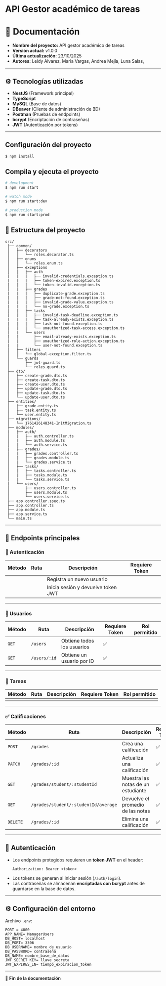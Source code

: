 <h1 align-text:"center">API Gestor académico de tareas</h1>


# 📘 Documentación

- **Nombre del proyecto:** API gestor académico de tareas 
- **Versión actual:** v1.0.0
- **Última actualización:** 23/10/2025  
- **Autores:** Leidy Alvarez, Maria Vargas, Andrea Mejía, Luna Salas, 

---

## ⚙️ Tecnologías utilizadas

- **NestJS** (Framework principal)
- **TypeScript**
- **MySQL** (Base de datos)
- **DBeaver** (Cliente de administración de BD)
- **Postman** (Pruebas de endpoints)
- **bcrypt** (Encriptación de contraseñas)
- **JWT** (Autenticación por tokens)

---

## Configuración del proyecto

```bash
$ npm install
```

## Compila y ejecuta el proyecto

```bash
# development
$ npm run start

# watch mode
$ npm run start:dev

# production mode
$ npm run start:prod
```

## 📂 Estructura del proyecto

```
src/
 ├── common/
 │   ├── decorators
 │   │   └── roles.decorator.ts
 │   ├── enums
 │   │   └── roles.enum.ts
 │   ├── exceptions
 │   |   ├── auth
 |   |   |   ├── invalid-credentials.exception.ts
 |   |   |   ├── token-expired.exception.ts
 |   |   |   └── token-invalid.exception.ts
 │   |   ├── grades
 |   |   |   ├── duplicate-grade.exception.ts
 |   |   |   ├── grade-not-found.exception.ts
 |   |   |   ├── invalid-grade-value.exception.ts
 |   |   |   └── no-grade.exception.ts
 │   |   ├── tasks
 |   |   |   ├── invalid-task-deadline.exception.ts
 |   |   |   ├── task-already-exists.exception.ts
 |   |   |   ├── task-not-found.exception.ts
 |   |   |   └── unauthorized-task-access.exception.ts
 │   |   └── users
 |   |       ├── email-already-exists.exception.ts
 |   |       ├── unauthorized-role-action.exception.ts
 |   |       └── user-not-found.exception.ts
 │   ├── filters
 │   │   └── global-exception.filter.ts
 │   └── guards
 │       ├── jwt-guard.ts
 │       └── roles.guard.ts
 ├── dto/
 │   ├── create-grade.dto.ts
 │   ├── create-task.dto.ts
 │   ├── create-user.dto.ts
 │   ├── update-grade.dto.ts
 │   ├── update-task.dto.ts
 │   └── update-user.dto.ts
 ├── entities/
 │   ├── grade.entity.ts
 │   ├── task.entity.ts
 │   └── user.entity.ts
 ├── migrations/
 │   └── 1761426148341-InitMigration.ts
 ├── modules/
 |   ├── auth/
 │   |   ├── auth.controller.ts
 │   |   ├── auth.module.ts
 │   |   └── auth.service.ts
 |   ├── grades/
 │   |   ├── grades.controller.ts
 │   |   ├── grades.module.ts
 │   |   └── grades.service.ts
 │   ├── tasks/
 │   |   ├── tasks.controller.ts
 │   |   ├── tasks.module.ts
 │   |   └── tasks.service.ts
 |   └── users/
 │       ├── users.controller.ts
 │       ├── users.module.ts
 │       └── users.service.ts
 ├── app.controller.spec.ts
 ├── app.controller.ts
 ├── app.module.ts
 ├── app.service.ts
 └── main.ts
```

---

## 🚀 Endpoints principales

### 🔐 Autenticación
| Método | Ruta | Descripción | Requiere Token |
|--------|-------|--------------|----------------|
|  |  | Registra un nuevo usuario |  |
|  |  | Inicia sesión y devuelve token JWT |  |

---

### 👤 Usuarios
| Método | Ruta | Descripción | Requiere Token | Rol permitido |
|--------|-------|--------------|----------------|----------------|
| `GET` | `/users` | Obtiene todos los usuarios | ✅ |  |
| `GET` | `/users/:id` | Obtiene un usuario por ID | ✅ |  |

---

### 📝 Tareas
| Método | Ruta | Descripción | Requiere Token | Rol permitido |
|--------|-------|--------------|----------------|----------------|
|  |  |  |  |  |


---

### ✅ Calificaciones
| Método | Ruta | Descripción | Requiere Token | Rol permitido |
|--------|-------|--------------|----------------|----------------|
| `POST` | `/grades` | Crea una calificación | ✅ | Profesor |
| `PATCH` | `/grades/:id` | Actualiza una calificación | ✅ | Profesor |
| `GET` | `/grades/student/:studentId` | Muestra las notas de un estudiante | ✅ | Profesor |
| `GET` | `/grades/student/:studentId/average` | Devuelve el promedio de las notas | ✅ | Profesor - Estudiante |
| `DELETE` | `/grades/:id` | Elimina una calificación | ✅ | Profesor |

---

## 🔑 Autenticación

- Los endpoints protegidos requieren un **token JWT** en el header:  
  ```
  Authorization: Bearer <token>
  ```
- Los tokens se generan al iniciar sesión (`/auth/login`).  
- Las contraseñas se almacenan **encriptadas con bcrypt** antes de guardarse en la base de datos.

---

## ⚙️ Configuración del entorno

Archivo `.env`:
```
PORT = 4000
APP_NAME= ManagerUsers
DB_HOST= localhost
DB_PORT= 3306
DB_USERNAME= nombre_de_usuario
DB_PASSWORD= contraseña
DB_NAME= nombre_base_de_datos
JWT_SECRET_KEY= llave_secreta
JWT_EXPIRES_IN= tiempo_expiracion_token
```

---

📄 **Fin de la documentación**
